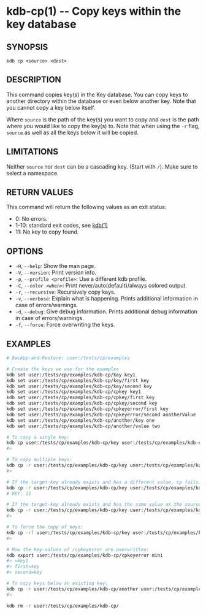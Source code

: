 # kdb-cp(1) -- Copy keys within the key database

## SYNOPSIS

`kdb cp <source> <dest>`

## DESCRIPTION

This command copies key(s) in the Key database.
You can copy keys to another directory within the database or even below another key.
Note that you cannot copy a key below itself.

Where `source` is the path of the key(s) you want to copy and `dest` is the path where you would like to copy the key(s) to.
Note that when using the `-r` flag, `source` as well as all the keys below it will be copied.

## LIMITATIONS

Neither `source` nor `dest` can be a cascading key.
(Start with `/`).
Make sure to select a namespace.

## RETURN VALUES

This command will return the following values as an exit status:

- 0:
  No errors.
- 1-10:
  standard exit codes, see [kdb(1)](kdb.md)
- 11:
  No key to copy found.

## OPTIONS

- `-H`, `--help`:
  Show the man page.
- `-V`, `--version`:
  Print version info.
- `-p`, `--profile <profile>`:
  Use a different kdb profile.
- `-C`, `--color <when>`:
  Print never/auto(default)/always colored output.
- `-r`, `--recursive`:
  Recursively copy keys.
- `-v`, `--verbose`:
  Explain what is happening. Prints additional information in case of errors/warnings.
- `-d`, `--debug`:
  Give debug information. Prints additional debug information in case of errors/warnings.
- `-f`, `--force`:
  Force overwriting the keys.

## EXAMPLES

```sh
# Backup-and-Restore: user:/tests/cp/examples

# Create the keys we use for the examples
kdb set user:/tests/cp/examples/kdb-cp/key key1
kdb set user:/tests/cp/examples/kdb-cp/key/first key
kdb set user:/tests/cp/examples/kdb-cp/key/second key
kdb set user:/tests/cp/examples/kdb-cp/cpkey key1
kdb set user:/tests/cp/examples/kdb-cp/cpkey/first key
kdb set user:/tests/cp/examples/kdb-cp/cpkey/second key
kdb set user:/tests/cp/examples/kdb-cp/cpkeyerror/first key
kdb set user:/tests/cp/examples/kdb-cp/cpkeyerror/second anotherValue
kdb set user:/tests/cp/examples/kdb-cp/another/key one
kdb set user:/tests/cp/examples/kdb-cp/another/value two

# To copy a single key:
kdb cp user:/tests/cp/examples/kdb-cp/key user:/tests/cp/examples/kdb-cp/key2
#>

# To copy multiple keys:
kdb cp -r user:/tests/cp/examples/kdb-cp/key user:/tests/cp/examples/kdb-cp/copied
#>

# If the target-key already exists and has a different value, cp fails:
kdb cp -r user:/tests/cp/examples/kdb-cp/key user:/tests/cp/examples/kdb-cp/cpkeyerror
# RET: 11

# If the target-key already exists and has the same value as the source, everything is fine:
kdb cp -r user:/tests/cp/examples/kdb-cp/key user:/tests/cp/examples/kdb-cp/cpkey
#>

# To force the copy of keys:
kdb cp -rf user:/tests/cp/examples/kdb-cp/key user:/tests/cp/examples/kdb-cp/cpkeyerror
#>

# Now the key-values of /cpkeyerror are overwritten:
kdb export user:/tests/cp/examples/kdb-cp/cpkeyerror mini
#> =key1
#> first=key
#> second=key

# To copy keys below an existing key:
kdb cp -r user:/tests/cp/examples/kdb-cp/another user:/tests/cp/examples/kdb-cp/another/key
#>

kdb rm -r user:/tests/cp/examples/kdb-cp/
```
